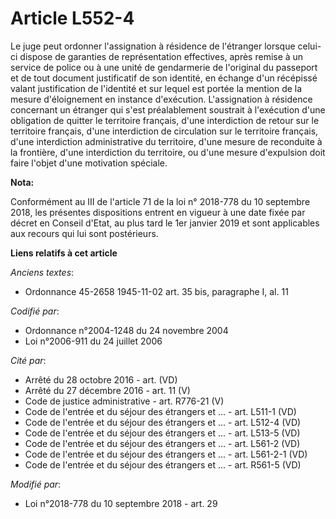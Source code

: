 # Article L552-4

Le juge peut ordonner l'assignation à résidence de l'étranger lorsque celui-ci dispose de garanties de représentation
effectives, après remise à un service de police ou à une unité de gendarmerie de l'original du passeport et de tout document
justificatif de son identité, en échange d'un récépissé valant justification de l'identité et sur lequel est portée la
mention de la mesure d'éloignement en instance d'exécution. L'assignation à résidence concernant un étranger qui s'est
préalablement soustrait à l'exécution d'une obligation de quitter le territoire français, d'une interdiction de retour sur le
territoire français, d'une interdiction de circulation sur le territoire français, d'une interdiction administrative du
territoire, d'une mesure de reconduite à la frontière, d'une interdiction du territoire, ou d'une mesure d'expulsion doit
faire l'objet d'une motivation spéciale.

**Nota:**

Conformément au III de l'article 71 de la loi n° 2018-778 du 10 septembre 2018, les présentes dispositions entrent en vigueur
à une date fixée par décret en Conseil d'Etat, au plus tard le 1er janvier 2019 et sont applicables aux recours qui lui sont
postérieurs.

**Liens relatifs à cet article**

_Anciens textes_:

  - Ordonnance 45-2658 1945-11-02 art. 35 bis, paragraphe I, al. 11

_Codifié par_:

  - Ordonnance n°2004-1248 du 24 novembre 2004
  - Loi n°2006-911 du 24 juillet 2006

_Cité par_:

  - Arrêté du 28 octobre 2016 - art. (VD)
  - Arrêté du 27 décembre 2016 - art. 11 (V)
  - Code de justice administrative - art. R776-21 (V)
  - Code de l'entrée et du séjour des étrangers et ... - art. L511-1 (VD)
  - Code de l'entrée et du séjour des étrangers et ... - art. L512-4 (VD)
  - Code de l'entrée et du séjour des étrangers et ... - art. L513-5 (VD)
  - Code de l'entrée et du séjour des étrangers et ... - art. L561-2 (VD)
  - Code de l'entrée et du séjour des étrangers et ... - art. L561-2-1 (VD)
  - Code de l'entrée et du séjour des étrangers et ... - art. R561-5 (VD)

_Modifié par_:

  - Loi n°2018-778 du 10 septembre 2018 - art. 29
